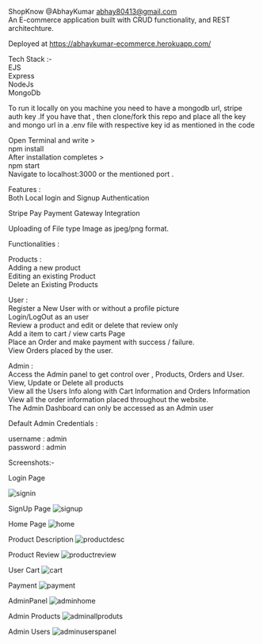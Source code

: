 ShopKnow @AbhayKumar abhay80413@gmail.com<br />
An E-commerce application built with CRUD functionality, and REST architechture.<br />

Deployed at https://abhaykumar-ecommerce.herokuapp.com/<br />

Tech Stack :-<br />
EJS<br />
Express<br />
NodeJs<br />
MongoDb<br />


To run it locally on you machine you need to have a mongodb url, stripe auth key .If you have that , then clone/fork this repo and place all the key and mongo url in a .env file with respective key id as mentioned in the code<br />


Open Terminal and write ><br />
npm  install<br />
After installation completes ><br />
npm start<br />
Navigate to localhost:3000 or the mentioned port .<br />

Features :<br />
Both Local login and Signup Authentication<br />

Stripe Pay Payment Gateway Integration<br />

Uploading of File type Image as jpeg/png format.<br />


Functionalities :<br />

Products :<br />
Adding a new product<br />
Editing an existing Product<br />
Delete an Existing Products<br />

User :<br />
Register a New User with or without a profile picture<br />
Login/LogOut as an user<br />
Review a product and edit or delete that review only<br />
Add a item to cart / view carts Page<br />
Place an Order and make payment with success / failure.<br />
View Orders placed by the user.<br />

Admin :<br />
Access the Admin panel to get control over , Products, Orders and User.<br />
View, Update or Delete all products<br />
View all the Users Info along with Cart Information and Orders Information<br />
View all the order information placed throughout the website.<br />
The Admin Dashboard can only be accessed as an Admin user<br />

Default Admin Credentials :<br />

username : admin<br />
password : admin<br />



Screenshots:-<br />

Login Page<br />

![signin](https://user-images.githubusercontent.com/70810172/186411081-2c39c1d7-5c81-4dbd-809e-4c71ab5db830.png)

SignUp Page
![signup](https://user-images.githubusercontent.com/70810172/186411113-0059602e-ec0b-40bc-b1b1-a8f6e60e3088.png)

Home Page
![home](https://user-images.githubusercontent.com/70810172/186410701-e5563135-1519-4716-b2cb-b15bc245379d.png)

Product Description 
![productdesc](https://user-images.githubusercontent.com/70810172/186411140-4fb35e2a-c5f2-482b-9381-50e1945f7648.png)


Product Review 
![productreview](https://user-images.githubusercontent.com/70810172/186411154-8beb9a6d-d08c-4727-bb57-8b15f7d46dae.png)



User Cart
![cart](https://user-images.githubusercontent.com/70810172/186411164-b40d4c96-e8a4-44e9-9713-83f09bf0cb18.png)



Payment
![payment](https://user-images.githubusercontent.com/70810172/186411167-5da174c8-a1df-4f7b-8f38-1317649ec28a.png)


AdminPanel
![adminhome](https://user-images.githubusercontent.com/70810172/186411180-32495bc3-737c-4f02-abe8-0a303833dac0.png)



Admin Products
![adminallproduts](https://user-images.githubusercontent.com/70810172/186411191-4eed795b-c793-484e-9ea6-9752f758c461.png)


Admin Users
![adminuserspanel](https://user-images.githubusercontent.com/70810172/186411200-f2ff34ae-ac8f-4d7e-96bd-c2e35fd7432f.png)




